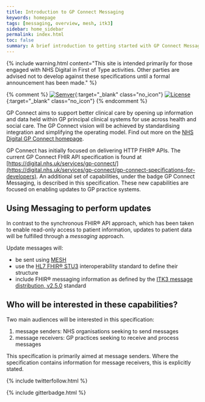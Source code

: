 ```yaml
---
title: Introduction to GP Connect Messaging
keywords: homepage
tags: [messaging, overview, mesh, itk3]
sidebar: home_sidebar
permalink: index.html
toc: false
summary: A brief introduction to getting started with GP Connect Messaging capabilities 
---
```


{% include warning.html content="This site is intended primarily for those engaged with NHS Digital in First of Type activities. Other parties are advised not to develop against these specifications until a formal announcement has been made." %}

{% comment %}
[![Semver](http://img.shields.io/badge/semver-2.0.0-yellow.svg)](http://semver.org/spec/v2.0.0.html){:target="_blank" class="no_icon"} [![License](http://img.shields.io/:license-apache2-blue.svg)](http://www.apache.org/licenses/LICENSE-2.0.html){:target="_blank" class="no_icon"} 
{% endcomment %}

GP Connect aims to support better clinical care by opening up information and data held within GP principal clinical systems for use across health and social care. The GP Connect vision will be achieved by standardising integration and simplifying the operating model. Find out more on the [NHS Digital GP Connect homepage](https://digital.nhs.uk/services/gp-connect).

GP Connect has initially focused on delivering HTTP FHIR&reg; APIs. The current GP Connect FHIR API specification is found at [https://digital.nhs.uk/services/gp-connect/](https://digital.nhs.uk/services/gp-connect/gp-connect-specifications-for-developers). An additional set of capabilities, under the badge GP Connect Messaging, is described in this specification. These new capabilities are focused on enabling updates to GP practice systems. 


## Using Messaging to perform updates ##

In contrast to the synchronous FHIR&reg; API approach, which has been taken to enable read-only access to patient information, updates to patient data will be fulfilled through a *messaging* approach.

Update messages will:

- be sent using [MESH](https://digital.nhs.uk/services/message-exchange-for-social-care-and-health-mesh "MESH")
- use the [HL7 FHIR&reg; STU3](http://hl7.org/fhir/stu3/index.html) interoperability standard to define their structure
- include FHIR&reg; messaging information as defined by the [ITK3 message distribution, v2.5.0](https://developer.nhs.uk/apis/itk3messagedistribution-2-5-0/) standard


## Who will be interested in these capabilities? ##

Two main audiences will be interested in this specification:

1. message senders: NHS organisations seeking to send messages
2. message receivers: GP practices seeking to receive and process messages

This specification is primarily aimed at message senders. Where the specification contains information for message receivers, this is explicitly stated.


{% include twitterfollow.html %}

{% include gitterbadge.html %}

